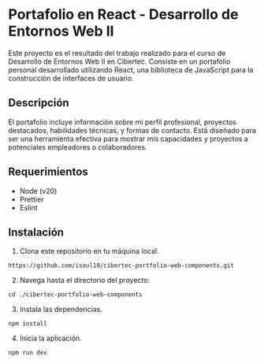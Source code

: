 # Portafolio en React - Desarrollo de Entornos Web II

Este proyecto es el resultado del trabajo realizado para el curso de Desarrollo de Entornos Web II en Cibertec. Consiste en un portafolio personal desarrollado utilizando React, una biblioteca de JavaScript para la construcción de interfaces de usuario.

## Descripción

El portafolio incluye información sobre mi perfil profesional, proyectos destacados, habilidades técnicas, y formas de contacto. Está diseñado para ser una herramienta efectiva para mostrar mis capacidades y proyectos a potenciales empleadores o colaboradores.

## Requerimientos

- Node (v20)
- Prettier
- Eslint

## Instalación

1. Clona este repositorio en tu máquina local.

```
https://github.com/isaul19/cibertec-portfolio-web-components.git
```

2. Navega hasta el directorio del proyecto.

```
cd ./cibertec-portfolio-web-components
```

3. Instala las dependencias.

```
npm install
```

4. Inicia la aplicación.

```
npm run dev
```

